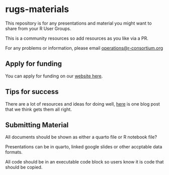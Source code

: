 # rugs-materials
This repository is for any presentations and material you might want to share from your R User Groups.

This is a community resources so add resources as you like via a PR.

For any problems or information, please email [operations@r-consortium.org](operations@r-consortium.org)


## Apply for funding

You can apply for funding on our [website here](https://www.r-consortium.org/all-projects/r-user-group-support-program).


## Tips for success

There are a lot of resources and ideas for doing well, [here](https://blog.revolutionanalytics.com/tips-on-starting-an-r-user-group.html) is one blog post that we think gets them all right.


## Submitting Material

All documents should be shown as either a quarto file or R notebook file?

Presentations can be in quarto, linked google slides or other accptable data formats. 

All code should be in an executable code block so users know it is code that should be copied. 

